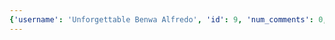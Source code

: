 ```yaml
---
{'username': 'Unforgettable Benwa Alfredo', 'id': 9, 'num_comments': 0, 'posts': [], 'likes': [], 'comments': []}
---
```

    